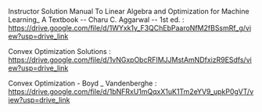 Instructor Solution Manual To Linear Algebra and Optimization for Machine Learning_ A Textbook -- Charu C. Aggarwal -- 1st ed. : https://drive.google.com/file/d/1WYxk1y_F3QChEbPaaroNfM2fBSsmRf_g/view?usp=drive_link


Convex Optimization Solutions : https://drive.google.com/file/d/1vNGxpObcRFIMJJMstAmNDfxizR9ESdfs/view?usp=drive_link


Convex Optimization - Boyd _ Vandenberghe : https://drive.google.com/file/d/1bNFRxU1mQqxX1uK1Tm2eYV9_upkP0gVT/view?usp=drive_link
